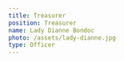```yaml
---
title: Treasurer
position: Treasurer
name: Lady Dianne Bondoc
photo: /assets/lady-dianne.jpg
type: Officer
---
```


